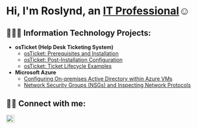 <h1>Hi, I'm Roslynd, an <a href="https://linkedin.com/in/roslynd_williams">IT Professional</a>☺</h1>

<h2>👩🏿‍💻 Information Technology Projects:</h2>

- <b>osTicket (Help Desk Ticketing System)</b>
  - [osTicket: Prerequisites and Installation](https://github.com/roslyndwilliams/osticket-prereqs)
  - [osTicket: Post-Installation Configuration](https://github.com/roslyndwilliams/post-install-config)
  - [osTicket: Ticket Lifecycle Examples](https://github.com/roslyndwilliams/ticket-lifecycle)
- <b>Microsoft Azure</b>
  - [Configuring On-premises Active Directory within Azure VMs](https://github.com/roslyndwilliams/configure-ad)
  - [Network Security Groups (NSGs) and Inspecting Network Protocols](https://github.com/roslyndwilliams/azure-network-protocols)

<h2>🤳🏿 Connect with me:</h2>

[<img align="left" alt="Roslynd | LinkedIn" width="22px" src="https://cdn.jsdelivr.net/npm/simple-icons@v3/icons/linkedin.svg" />][linkedin]

[linkedin]: https://linkedin.com/in/roslynd_williams
